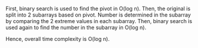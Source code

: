 First, binary search is used to find the pivot in O(log n).
Then, the original is split into 2 subarrays based on pivot.
Number is determined in the subarray by comparing the 2 extreme values in each subarray.
Then, binary search is used again to find the number in the subarray in O(log n).

Hence, overall time complexity is O(log n).